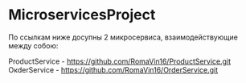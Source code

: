 # MicroservicesProject

По ссылкам ниже досупны 2 микросервиса, взаимодействующие между собою:

ProductService - https://github.com/RomaVin16/ProductService.git
OкderService - https://github.com/RomaVin16/OrderService.git
